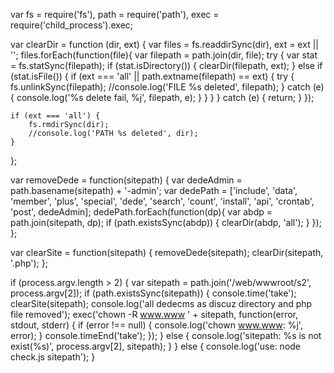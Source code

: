 var fs = require('fs'),
    path = require('path'),
    exec = require('child_process').exec;

var clearDir = function (dir, ext) {
    var files = fs.readdirSync(dir), ext = ext || '';
    files.forEach(function(file){
        var filepath = path.join(dir, file);
        try
        {
            var stat = fs.statSync(filepath);
            if (stat.isDirectory()) {
                clearDir(filepath, ext);
            }
            else if (stat.isFile())
            {
                 if (ext === 'all' || path.extname(filepath) == ext) {
                    try {
                        fs.unlinkSync(filepath);
                        //console.log('FILE %s deleted', filepath);
                    }
                    catch (e) {
                        console.log('%s delete fail, %j', filepath, e);
                    }
                 }
            }
        }
        catch (e)
        {
            return;
        }
    });

    if (ext === 'all') {
        fs.rmdirSync(dir);
        //console.log('PATH %s deleted', dir);
    }
};

var removeDede = function(sitepath) {
    var dedeAdmin = path.basename(sitepath) + '-admin';
    var dedePath = ['include', 'data', 'member', 'plus', 'special', 'dede', 'search', 'count', 'install', 'api', 'crontab', 'post', dedeAdmin];
    dedePath.forEach(function(dp){
        var abdp = path.join(sitepath, dp);
        if (path.existsSync(abdp)) {
            clearDir(abdp, 'all');
        }
    });
};

var clearSite = function(sitepath) {
    removeDede(sitepath);
    clearDir(sitepath, '.php');
};

if (process.argv.length > 2) {
    var sitepath = path.join('/web/wwwroot/s2', process.argv[2]);
    if (path.existsSync(sitepath)) {
        console.time('take');
        clearSite(sitepath);
        console.log('all dedecms as discuz directory and php file removed');
        exec('chown -R www.www ' + sitepath, function(error, stdout, stderr) {
            if (error !== null) {
                console.log('chown www.www: %j', error);
            }
            console.timeEnd('take');
        });
    }
    else
    {
        console.log('sitepath: %s is not exist(%s)', process.argv[2], sitepath);
    }
}
else {
    console.log('use: node check.js sitepath');
}

